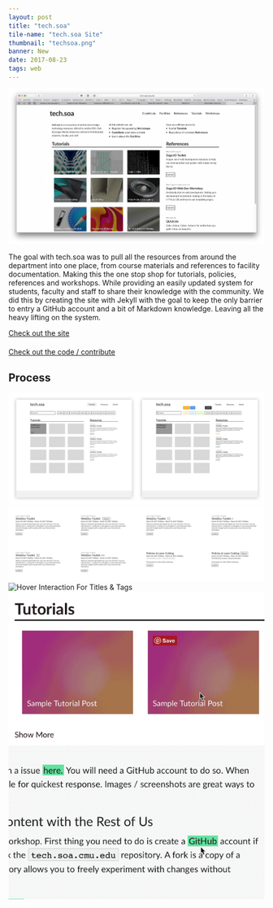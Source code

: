 ```yaml
---
layout: post
title: "tech.soa"
tile-name: "tech.soa Site"
thumbnail: "techsoa.png"
banner: New
date: 2017-08-23
tags: web
---
```


<div class="image-container"><img src="../img/techsoa/techHero.png" alt="tech.soa Home Page"/></div>

The goal with tech.soa was to pull all the resources from around the department into one place, from course materials and references to facility documentation. Making this the one stop shop for tutorials, policies, references and workshops. While providing an easily updated system for students, faculty and staff to share their knowledge with the community. We did this by creating the site with Jekyll with the goal to keep the only barrier to entry a GitHub account and a bit of Markdown knowledge. Leaving all the heavy lifting on the system.

<div>
<a target="_blank" href="https://tech.soa.cmu.edu">
    <div class="techsoaButton contentButton"> Check out the site
    </div>
</a>
</div>

<div style="margin-bottom: 20px; margin-top:20px;">
<a target="_blank" href="https://github.com/c0deLab/tech.soa.cmu.edu">
    <div class="techsoaButton contentButton"> Check out the code / contribute
    </div>
</a>
</div>

## Process

<div class="image-container"><img src="../img/techsoa/pageProcess.png" alt="Home Page Versions"/></div>
<div class="image-container"><img src="../img/techsoa/tileIterations.svg" alt="Tile Iterations"/></div>
<div class="row" style="padding:0px; margin:0px;">
  <div class="image-container small-12 medium-4 column" style="padding:0px; margin:0px;"><img src="../img/techsoa/interactionTitlesTags" alt="Hover Interaction For Titles & Tags"/></div>
  <div class="image-container small-12 medium-4 column" style="padding:0px; margin:0px;"><img src="../img/techsoa/interactionTile.gif" alt="Hover Interaction for Tiles"/></div>
  <div class="image-container small-12 medium-4 column" style="padding:0px; margin:0px;"><img src="../img/techsoa/interactionLinks.gif" alt="Hover Interaction for Inline Link"/></div>
</div>
